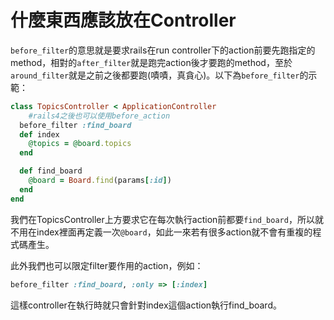 # 什麼東西應該放在Controller

`before_filter`的意思就是要求rails在run controller下的action前要先跑指定的method，相對的`after_filter`就是跑完action後才要跑的method，至於`around_filter`就是之前之後都要跑(嘖嘖，真貪心)。以下為`before_filter`的示範：

```ruby
class TopicsController < ApplicationController
	#rails4之後也可以使用before_action
  before_filter :find_board
  def index
  	@topics = @board.topics
  end

  def find_board
  	@board = Board.find(params[:id])
  end
end
```
我們在TopicsController上方要求它在每次執行action前都要`find_board`，所以就不用在index裡面再定義一次`@board`，如此一來若有很多action就不會有重複的程式碼產生。

此外我們也可以限定filter要作用的action，例如：
```ruby
before_filter :find_board, :only => [:index]
```
這樣controller在執行時就只會針對index這個action執行find_board。


